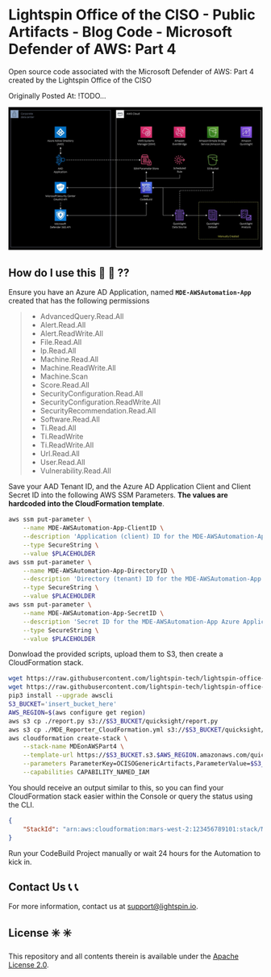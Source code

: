 # Lightspin Office of the CISO - Public Artifacts - Blog Code - Microsoft Defender of AWS: Part 4

Open source code associated with the Microsoft Defender of AWS: Part 4 created by the Lightspin Office of the CISO

Originally Posted At: !TODO...

![diagram](https://github.com/lightspin-tech/lightspin-office-of-the-ciso/blob/main//pics/MdePart4Diagram.jpg)

## How do I use this :thinking: :thinking: ??

Ensure you have an Azure AD Application, named **`MDE-AWSAutomation-App`** created that has the following permissions

> - AdvancedQuery.Read.All
> - Alert.Read.All
> - Alert.ReadWrite.All
> - File.Read.All
> - Ip.Read.All
> - Machine.Read.All
> - Machine.ReadWrite.All
> - Machine.Scan
> - Score.Read.All
> - SecurityConfiguration.Read.All
> - SecurityConfiguration.ReadWrite.All
> - SecurityRecommendation.Read.All
> - Software.Read.All
> - Ti.Read.All
> - Ti.ReadWrite
> - Ti.ReadWrite.All
> - Url.Read.All
> - User.Read.All
> - Vulnerability.Read.All

Save your AAD Tenant ID, and the Azure AD Application Client and Client Secret ID into the following AWS SSM Parameters. **The values are hardcoded into the CloudFormation template**.

```bash
aws ssm put-parameter \
    --name MDE-AWSAutomation-App-ClientID \
    --description 'Application (client) ID for the MDE-AWSAutomation-App Azure Application' \
    --type SecureString \
    --value $PLACEHOLDER
aws ssm put-parameter \
    --name MDE-AWSAutomation-App-DirectoryID \
    --description 'Directory (tenant) ID for the MDE-AWSAutomation-App Azure Application' \
    --type SecureString \
    --value $PLACEHOLDER
aws ssm put-parameter \
    --name MDE-AWSAutomation-App-SecretID \
    --description 'Secret ID for the MDE-AWSAutomation-App Azure Application' \
    --type SecureString \
    --value $PLACEHOLDER
```

Donwload the provided scripts, upload them to S3, then create a CloudFormation stack.

```bash
wget https://raw.githubusercontent.com/lightspin-tech/lightspin-office-of-the-ciso/main/blogs/mde_part4/MDE_Reporter_CloudFormation.yml
wget https://raw.githubusercontent.com/lightspin-tech/lightspin-office-of-the-ciso/main/blogs/mde_part4/report.py
pip3 install --upgrade awscli
S3_BUCKET='insert_bucket_here'
AWS_REGION=$(aws configure get region)
aws s3 cp ./report.py s3://$S3_BUCKET/quicksight/report.py
aws s3 cp ./MDE_Reporter_CloudFormation.yml s3://$S3_BUCKET/quicksight/MDE_Reporter_CloudFormation.yml
aws cloudformation create-stack \
    --stack-name MDEonAWSPart4 \
    --template-url https://$S3_BUCKET.s3.$AWS_REGION.amazonaws.com/quicksight/MDE_Reporter_CloudFormation.yml \
    --parameters ParameterKey=OCISOGenericArtifacts,ParameterValue=$S3_BUCKET \
    --capabilities CAPABILITY_NAMED_IAM
```

You should receive an output similar to this, so you can find your CloudFormation stack easier within the Console or query the status using the CLI.

```json
{
    "StackId": "arn:aws:cloudformation:mars-west-2:123456789101:stack/MDEonAWSPart4/EXAMPLE0-8449-11ec-a3d7-EXAMPLE36f0e"
}
```

Run your CodeBuild Project manually or wait 24 hours for the Automation to kick in.

## Contact Us :telephone_receiver: :telephone_receiver:

For more information, contact us at support@lightspin.io.

## License :eight_spoked_asterisk: :eight_spoked_asterisk:

This repository and all contents therein is available under the [Apache License 2.0](https://github.com/lightspin-tech/red-kube/blob/main/LICENSE).